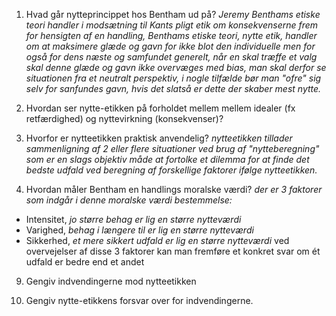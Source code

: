 1. Hvad går nytteprincippet hos Bentham ud på?
*Jeremy Benthams etiske teori handler i modsætning til Kants pligt etik om konsekvenserne frem for hensigten af en handling, Benthams etiske teori, nytte etik, handler om at maksimere glæde og gavn for ikke blot den individuelle men for også for dens næste og samfundet generelt, når en skal træffe et valg skal denne glæde og gavn ikke overvæges med bias, man skal derfor se situationen fra et neutralt perspektiv, i nogle tilfælde bør man "ofre" sig selv for sanfundes gavn, hvis det slatså er dette der skaber mest nytte.*

3. Hvordan ser nytte-etikken på forholdet mellem mellem idealer (fx retfærdighed) og nyttevirkning (konsekvenser)?


5. Hvorfor er nytteetikken praktisk anvendelig?
*nytteetikken tillader sammenligning af 2 eller flere situationer ved brug af "nytteberegning" som er en slags objektiv måde at fortolke et dilemma for at finde det bedste udfald ved beregning af forskellige faktorer ifølge nytteetikken.*

7. Hvordan måler Bentham en handlings moralske værdi?
*der er 3 faktorer som indgår i denne moralske værdi bestemmelse:*
- Intensitet, *jo større behag er lig en større nytteværdi*
- Varighed, *behag i længere til er lig en større nytteværdi*
- Sikkerhed, *et mere sikkert udfald er lig en større nytteværdi*
ved overvejelser af disse 3 faktorer kan man fremføre et konkret svar om ét udfald er bedre end et andet 

9. Gengiv indvendingerne mod nytteetikken


11. Gengiv nytte-etikkens forsvar over for indvendingerne.


